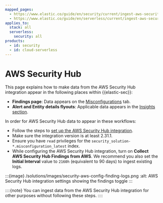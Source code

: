 ```yaml
---
mapped_pages:
  - https://www.elastic.co/guide/en/security/current/ingest-aws-securityhub-data.html
  - https://www.elastic.co/guide/en/serverless/current/ingest-aws-securityhub-data.html
applies_to:
  stack: all
  serverless:
    security: all
products:
  - id: security
  - id: cloud-serverless
---
```


# AWS Security Hub
This page explains how to make data from the AWS Security Hub integration appear in the following places within {{elastic-sec}}:

- **Findings page**: Data appears on the [Misconfigurations](/solutions/security/cloud/findings-page.md) tab.
- **Alert and Entity details flyouts**: Applicable data appears in the [Insights section](/solutions/security/detect-and-alert/view-detection-alert-details.md#insights-section).

In order for AWS Security Hub data to appear in these workflows:

* Follow the steps to [set up the AWS Security Hub integration](https://docs.elastic.co/en/integrations/aws/securityhub).
* Make sure the integration version is at least 2.31.1.
* Ensure you have `read` privileges for the `security_solution-*.misconfiguration_latest` index.
* While configuring the AWS Security Hub integration, turn on **Collect AWS Security Hub Findings from AWS**. We recommend you also set the **Initial Interval** value to `2160h` (equivalent to 90 days) to ingest existing logs.

:::{image} /solutions/images/security-aws-config-finding-logs.png
:alt: AWS Security Hub integration settings showing the findings toggle
:::

::::{note}
You can ingest data from the AWS Security Hub integration for other purposes without following these steps.
::::
